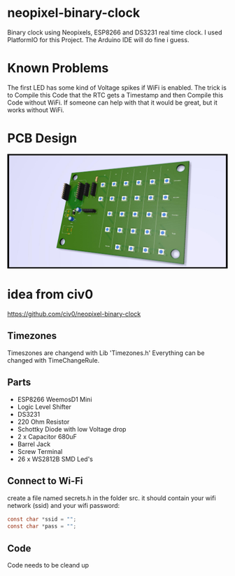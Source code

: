 # neopixel-binary-clock
Binary clock using Neopixels, ESP8266 and DS3231 real time clock.
I used PlatformIO for this Project. The Arduino IDE will do fine i guess.

# Known Problems
The first LED has some kind of Voltage spikes if WiFi is enabled. The trick is
to Compile this Code that the RTC gets a Timestamp and then Compile this Code
without WiFi. If someone can help with that it would be great, but it works
without WiFi.

# PCB Design
![pcb](binaryclock.jpg)

# idea from civ0
https://github.com/civ0/neopixel-binary-clock

## Timezones
Timeszones are changend with Lib 'Timezones.h'
Everything can be changed with TimeChangeRule.

## Parts
* ESP8266 WeemosD1 Mini
* Logic Level Shifter
* DS3231
* 220 Ohm Resistor
* Schottky Diode with low Voltage drop
* 2 x Capacitor 680uF
* Barrel Jack
* Screw Terminal
* 26 x WS2812B SMD Led's

## Connect to Wi-Fi
create a file named secrets.h in the folder src.
it should contain your wifi network (ssid) and your wifi password:
```c
const char *ssid = "";
const char *pass = "";
```
## Code
Code needs to be cleand up

